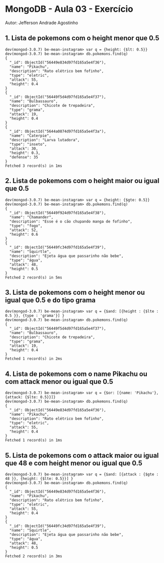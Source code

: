 # MongoDB - Aula 03 - Exercício
Autor: Jefferson Andrade Agostinho

## 1. Lista de pokemons com o height **menor que** 0.5

```
dev(mongod-3.0.7) be-mean-instagram> var q = {height: {$lt: 0.5}}
dev(mongod-3.0.7) be-mean-instagram> db.pokemons.find(q)
{
  "_id": ObjectId("56449e834d97fd165a5e4f36"),
  "name": "Pikachu",
  "description": "Rato elétrico bem fofinho",
  "type": "eletric",
  "attack": 55,
  "height": 0.4
}
{
  "_id": ObjectId("56449f5d4d97fd165a5e4f37"),
  "name": "Bulbassauro",
  "description": "Chicote de trepadeira",
  "type": "grama",
  "attack": 19,
  "height": 0.4
}
{
  "_id": ObjectId("5644a0874d97fd165a5e4f3a"),
  "name": "Caterpie",
  "description": "Larva lutadora",
  "type": "inseto",
  "attack": 30,
  "height": 0.3,
  "defense": 35
}
Fetched 3 record(s) in 1ms
```

## 2. Lista de pokemons com o height **maior ou igual que** 0.5

```
dev(mongod-3.0.7) be-mean-instagram> var q = {height: {$gte: 0.5}}
dev(mongod-3.0.7) be-mean-instagram> db.pokemons.find(q)
{
  "_id": ObjectId("56449f924d97fd165a5e4f38"),
  "name": "Chamander",
  "description": "Esse é o cão chupando manga de fofinho",
  "type": "fogo",
  "attack": 52,
  "height": 0.6
}
{
  "_id": ObjectId("56449fc34d97fd165a5e4f39"),
  "name": "Squirtle",
  "description": "Ejeta água que passarinho não bebe",
  "type": "água",
  "attack": 48,
  "height": 0.5
}
Fetched 2 record(s) in 5ms
```

## 3. Lista de pokemons com o height **menor ou igual que** 0.5 **e** do tipo grama

```
dev(mongod-3.0.7) be-mean-instagram> var q = {$and: [{height : {$lte : 0.5 }}, {type : 'grama'}] }
dev(mongod-3.0.7) be-mean-instagram> db.pokemons.find(q)
{
  "_id": ObjectId("56449f5d4d97fd165a5e4f37"),
  "name": "Bulbassauro",
  "description": "Chicote de trepadeira",
  "type": "grama",
  "attack": 19,
  "height": 0.4
}
Fetched 1 record(s) in 2ms
```

## 4. Lista de pokemons com o name Pikachu **ou** com attack **menor ou igual que** 0.5

```
dev(mongod-3.0.7) be-mean-instagram> var q = {$or: [{name: 'Pikachu'}, {attack: {$lte: 0.5}}]}
dev(mongod-3.0.7) be-mean-instagram> db.pokemons.find(q)
{
  "_id": ObjectId("56449e834d97fd165a5e4f36"),
  "name": "Pikachu",
  "description": "Rato elétrico bem fofinho",
  "type": "eletric",
  "attack": 55,
  "height": 0.4
}
Fetched 1 record(s) in 1ms
```

## 5. Lista de pokemons com o attack **maior ou igual que** 48 **e** com height **menor ou igual que** 0.5

```
dev(mongod-3.0.7) be-mean-instagram> var q = {$and: [{attack : {$gte : 48 }}, {height: {$lte: 0.5}}] }
dev(mongod-3.0.7) be-mean-instagram> db.pokemons.find(q)
{
  "_id": ObjectId("56449e834d97fd165a5e4f36"),
  "name": "Pikachu",
  "description": "Rato elétrico bem fofinho",
  "type": "eletric",
  "attack": 55,
  "height": 0.4
}
{
  "_id": ObjectId("56449fc34d97fd165a5e4f39"),
  "name": "Squirtle",
  "description": "Ejeta água que passarinho não bebe",
  "type": "água",
  "attack": 48,
  "height": 0.5
}
Fetched 2 record(s) in 3ms
```
